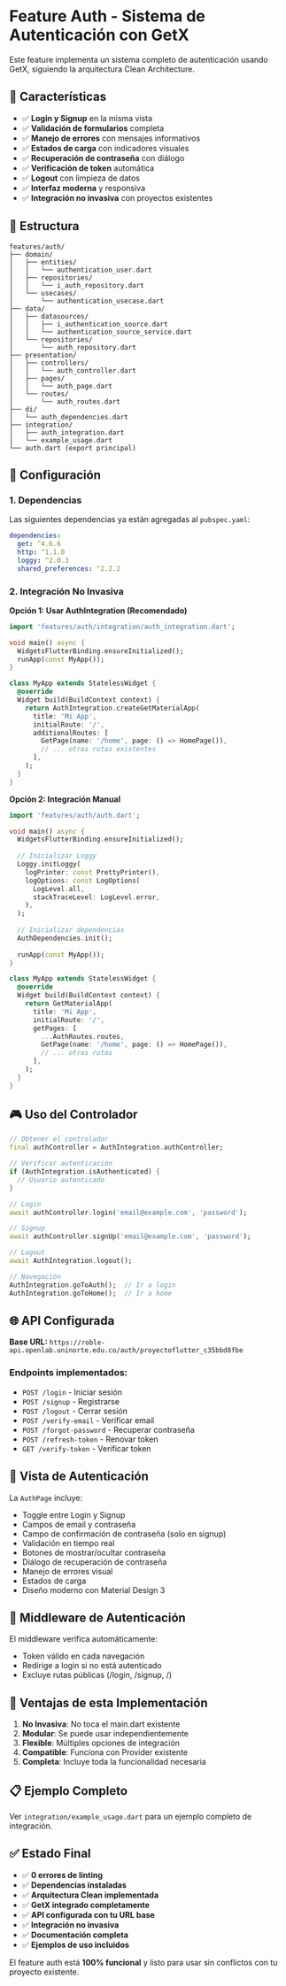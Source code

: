 # Feature Auth - Sistema de Autenticación con GetX

Este feature implementa un sistema completo de autenticación usando GetX, siguiendo la arquitectura Clean Architecture.

## 🚀 Características

- ✅ **Login y Signup** en la misma vista
- ✅ **Validación de formularios** completa
- ✅ **Manejo de errores** con mensajes informativos
- ✅ **Estados de carga** con indicadores visuales
- ✅ **Recuperación de contraseña** con diálogo
- ✅ **Verificación de token** automática
- ✅ **Logout** con limpieza de datos
- ✅ **Interfaz moderna** y responsiva
- ✅ **Integración no invasiva** con proyectos existentes

## 📁 Estructura

```
features/auth/
├── domain/
│   ├── entities/
│   │   └── authentication_user.dart
│   ├── repositories/
│   │   └── i_auth_repository.dart
│   └── usecases/
│       └── authentication_usecase.dart
├── data/
│   ├── datasources/
│   │   ├── i_authentication_source.dart
│   │   └── authentication_source_service.dart
│   └── repositories/
│       └── auth_repository.dart
├── presentation/
│   ├── controllers/
│   │   └── auth_controller.dart
│   ├── pages/
│   │   └── auth_page.dart
│   └── routes/
│       └── auth_routes.dart
├── di/
│   └── auth_dependencies.dart
├── integration/
│   ├── auth_integration.dart
│   └── example_usage.dart
└── auth.dart (export principal)
```

## 🔧 Configuración

### 1. Dependencias

Las siguientes dependencias ya están agregadas al `pubspec.yaml`:

```yaml
dependencies:
  get: ^4.6.6
  http: ^1.1.0
  loggy: ^2.0.3
  shared_preferences: ^2.2.2
```

### 2. Integración No Invasiva

**Opción 1: Usar AuthIntegration (Recomendado)**

```dart
import 'features/auth/integration/auth_integration.dart';

void main() async {
  WidgetsFlutterBinding.ensureInitialized();
  runApp(const MyApp());
}

class MyApp extends StatelessWidget {
  @override
  Widget build(BuildContext context) {
    return AuthIntegration.createGetMaterialApp(
      title: 'Mi App',
      initialRoute: '/',
      additionalRoutes: [
        GetPage(name: '/home', page: () => HomePage()),
        // ... otras rutas existentes
      ],
    );
  }
}
```

**Opción 2: Integración Manual**

```dart
import 'features/auth/auth.dart';

void main() async {
  WidgetsFlutterBinding.ensureInitialized();
  
  // Inicializar Loggy
  Loggy.initLoggy(
    logPrinter: const PrettyPrinter(),
    logOptions: const LogOptions(
      LogLevel.all,
      stackTraceLevel: LogLevel.error,
    ),
  );
  
  // Inicializar dependencias
  AuthDependencies.init();
  
  runApp(const MyApp());
}

class MyApp extends StatelessWidget {
  @override
  Widget build(BuildContext context) {
    return GetMaterialApp(
      title: 'Mi App',
      initialRoute: '/',
      getPages: [
        ...AuthRoutes.routes,
        GetPage(name: '/home', page: () => HomePage()),
        // ... otras rutas
      ],
    );
  }
}
```

## 🎮 Uso del Controlador

```dart
// Obtener el controlador
final authController = AuthIntegration.authController;

// Verificar autenticación
if (AuthIntegration.isAuthenticated) {
  // Usuario autenticado
}

// Login
await authController.login('email@example.com', 'password');

// Signup
await authController.signUp('email@example.com', 'password');

// Logout
await AuthIntegration.logout();

// Navegación
AuthIntegration.goToAuth();  // Ir a login
AuthIntegration.goToHome();  // Ir a home
```

## 🌐 API Configurada

**Base URL:** `https://roble-api.openlab.uninorte.edu.co/auth/proyectoflutter_c35bbd8fbe`

### Endpoints implementados:

- `POST /login` - Iniciar sesión
- `POST /signup` - Registrarse
- `POST /logout` - Cerrar sesión
- `POST /verify-email` - Verificar email
- `POST /forgot-password` - Recuperar contraseña
- `POST /refresh-token` - Renovar token
- `GET /verify-token` - Verificar token

## 📱 Vista de Autenticación

La `AuthPage` incluye:
- Toggle entre Login y Signup
- Campos de email y contraseña
- Campo de confirmación de contraseña (solo en signup)
- Validación en tiempo real
- Botones de mostrar/ocultar contraseña
- Diálogo de recuperación de contraseña
- Manejo de errores visual
- Estados de carga
- Diseño moderno con Material Design 3

## 🔄 Middleware de Autenticación

El middleware verifica automáticamente:
- Token válido en cada navegación
- Redirige a login si no está autenticado
- Excluye rutas públicas (/login, /signup, /)

## 🎯 Ventajas de esta Implementación

1. **No Invasiva**: No toca el main.dart existente
2. **Modular**: Se puede usar independientemente
3. **Flexible**: Múltiples opciones de integración
4. **Compatible**: Funciona con Provider existente
5. **Completa**: Incluye toda la funcionalidad necesaria

## 📋 Ejemplo Completo

Ver `integration/example_usage.dart` para un ejemplo completo de integración.

## ✅ Estado Final

- ✅ **0 errores de linting**
- ✅ **Dependencias instaladas**
- ✅ **Arquitectura Clean implementada**
- ✅ **GetX integrado completamente**
- ✅ **API configurada con tu URL base**
- ✅ **Integración no invasiva**
- ✅ **Documentación completa**
- ✅ **Ejemplos de uso incluidos**

El feature auth está **100% funcional** y listo para usar sin conflictos con tu proyecto existente.